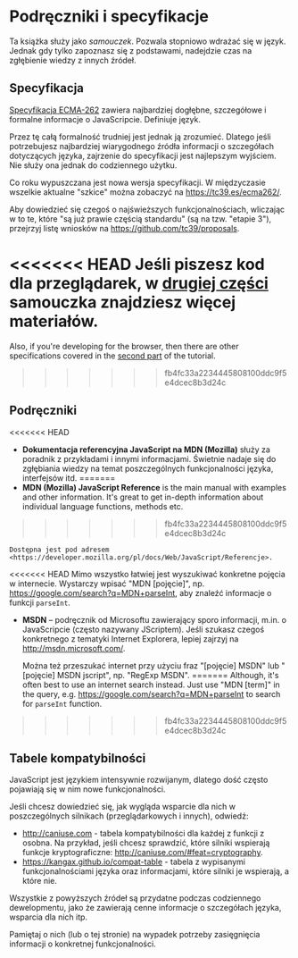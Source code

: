 
# Podręczniki i specyfikacje

Ta książka służy jako *samouczek*. Pozwala stopniowo wdrażać się w język. Jednak gdy tylko zapoznasz się z podstawami, nadejdzie czas na zgłębienie wiedzy z innych źródeł.

## Specyfikacja

[Specyfikacja ECMA-262](https://www.ecma-international.org/publications/standards/Ecma-262.htm) zawiera najbardziej dogłębne, szczegółowe i formalne informacje o JavaScripcie. Definiuje język.

Przez tę całą formalność trudniej jest jednak ją zrozumieć. Dlatego jeśli potrzebujesz najbardziej wiarygodnego źródła informacji o szczegółach dotyczących języka, zajrzenie do specyfikacji jest najlepszym wyjściem. Nie służy ona jednak do codziennego użytku.

Co roku wypuszczana jest nowa wersja specyfikacji. W międzyczasie wszelkie aktualne "szkice" można zobaczyć na <https://tc39.es/ecma262/>.

Aby dowiedzieć się czegoś o najświeższych funkcjonalnościach, wliczając w to te, które "są już prawie częścią standardu" (są na tzw. "etapie 3"), przejrzyj listę wniosków na <https://github.com/tc39/proposals>.

<<<<<<< HEAD
Jeśli piszesz kod dla przeglądarek, w [drugiej części](info:browser-environment) samouczka znajdziesz więcej materiałów.
=======
Also, if you're developing for the browser, then there are other specifications covered in the [second part](info:browser-environment) of the tutorial.
>>>>>>> fb4fc33a2234445808100ddc9f5e4dcec8b3d24c

## Podręczniki

<<<<<<< HEAD
- **Dokumentacja referencyjna JavaScript na MDN (Mozilla)** służy za poradnik z przykładami i innymi informacjami. Świetnie nadaje się do zgłębiania wiedzy na temat poszczególnych funkcjonalności języka, interfejsów itd.
=======
- **MDN (Mozilla) JavaScript Reference** is the main manual with examples and other information. It's great to get in-depth information about individual language functions, methods etc.
>>>>>>> fb4fc33a2234445808100ddc9f5e4dcec8b3d24c

    Dostępna jest pod adresem <https://developer.mozilla.org/pl/docs/Web/JavaScript/Referencje>.

<<<<<<< HEAD
    Mimo wszystko łatwiej jest wyszukiwać konkretne pojęcia w internecie. Wystarczy wpisać "MDN [pojęcie]", np. <https://google.com/search?q=MDN+parseInt>, aby znaleźć informacje o funkcji `parseInt`.


- **MSDN** – podręcznik od Microsoftu zawierający sporo informacji, m.in. o JavaScripcie (często nazywany JScriptem). Jeśli szukasz czegoś konkretnego z tematyki Internet Explorera, lepiej zajrzyj na <http://msdn.microsoft.com/>.

    Można też przeszukać internet przy użyciu fraz "[pojęcie] MSDN" lub "[pojęcie] MSDN jscript", np. "RegExp MSDN".
=======
Although, it's often best to use an internet search instead. Just use "MDN [term]" in the query, e.g. <https://google.com/search?q=MDN+parseInt> to search for `parseInt` function.
>>>>>>> fb4fc33a2234445808100ddc9f5e4dcec8b3d24c

## Tabele kompatybilności

JavaScript jest językiem intensywnie rozwijanym, dlatego dość często pojawiają się w nim nowe funkcjonalności.

Jeśli chcesz dowiedzieć się, jak wygląda wsparcie dla nich w poszczególnych silnikach (przeglądarkowych i innych), odwiedź:

- <http://caniuse.com> - tabela kompatybilności dla każdej z funkcji z osobna. Na przykład, jeśli chcesz sprawdzić, które silniki wspierają funkcje kryptograficzne: <http://caniuse.com/#feat=cryptography>.
- <https://kangax.github.io/compat-table> - tabela z wypisanymi funkcjonalnościami języka oraz informacjami, które silniki je wspierają, a które nie.

Wszystkie z powyższych źródeł są przydatne podczas codziennego dewelopmentu, jako że zawierają cenne informacje o szczegółach języka, wsparcia dla nich itp.

Pamiętaj o nich (lub o tej stronie) na wypadek potrzeby zasięgnięcia informacji o konkretnej funkcjonalności.
